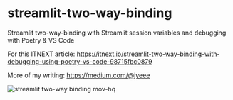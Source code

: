 # streamlit-two-way-binding
Streamlit two-way-binding with Streamlit session variables and debugging with Poetry & VS Code

For this ITNEXT article: https://itnext.io/streamlit-two-way-binding-with-debugging-using-poetry-vs-code-98715fbc0879

More of my writing: https://medium.com/@jyeee

![streamlit two-way binding mov-hq](https://github.com/jwsy/streamlit-two-way-binding/assets/446031/1e378503-f689-4013-b1b5-4c36791ff8dd)
